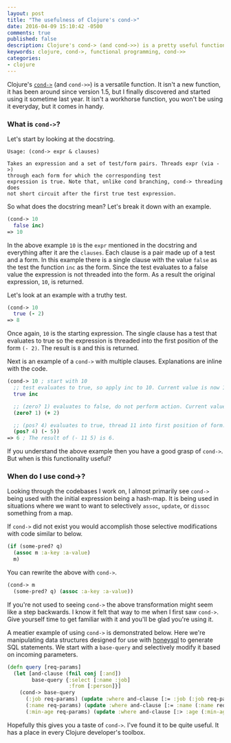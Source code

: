 ```yaml
---
layout: post
title: "The usefulness of Clojure's cond->"
date: 2016-04-09 15:10:42 -0500
comments: true
published: false
description: Clojure's cond-> (and cond->>) is a pretty useful function.
keywords: clojure, cond->, functional programming, cond->>
categories: 
- clojure
---
```


Clojure's
[`cond->`](https://clojure.github.io/clojure/clojure.core-api.html#clojure.core/cond-%3E)
(and `cond->>`) is a versatile function. It isn't a new function, it
has been around since version 1.5, but I finally discovered and
started using it sometime last year. It isn't a workhorse function,
you won't be using it everyday, but it comes in handy.

### What is `cond->`? ###

Let's start by looking at the docstring.

```
Usage: (cond-> expr & clauses)

Takes an expression and a set of test/form pairs. Threads expr (via ->)
through each form for which the corresponding test
expression is true. Note that, unlike cond branching, cond-> threading does
not short circuit after the first true test expression.
```

So what does the docstring mean? Let's break it down with an example.

``` clojure
(cond-> 10
  false inc)
=> 10
```

In the above example `10` is the `expr` mentioned in the docstring and
everything after it are the `clauses`. Each clause is a pair made up
of a test and a form. In this example there is a single clause with
the value `false` as the test the function `inc` as the form. Since
the test evaluates to a false value the expression is not threaded
into the form. As a result the original expression, `10`, is returned.

Let's look at an example with a truthy test.

``` clojure
(cond-> 10
  true (- 2)
=> 8
```

Once again, `10` is the starting expression. The single clause has a
test that evaluates to true so the expression is threaded into the
first position of the form `(- 2)`. The result is `8` and this is
returned.

Next is an example of a `cond->` with multiple clauses. Explanations
are inline with the code.

``` clojure
(cond-> 10 ; start with 10
  ;; test evaluates to true, so apply inc to 10. Current value is now 11.
  true inc

  ;; (zero? 1) evaluates to false, do not perform action. Current value stays 11.
  (zero? 1) (+ 2)

  ;; (pos? 4) evaluates to true, thread 11 into first position of form.
  (pos? 4) (- 5))
=> 6 ; The result of (- 11 5) is 6.
```

If you understand the above example then you have a good grasp of
`cond->`. But when is this functionality useful?

### When do I use cond->? ###

Looking through the codebases I work on, I almost primarily see
`cond->` being used with the initial expression being a hash-map. It
is being used in situations where we want to want to selectively
`assoc`, `update`, or `dissoc` something from a map.

If `cond->` did not exist you would accomplish those selective
modifications with code similar to below.

``` clojure
(if (some-pred? q)
  (assoc m :a-key :a-value)
  m)
```

You can rewrite the above with `cond->`.

``` clojure
(cond-> m
  (some-pred? q) (assoc :a-key :a-value))
```

If you're not used to seeing `cond->` the above transformation might
seem like a step backwards. I know it felt that way to me when I first
saw `cond->`. Give yourself time to get familiar with it and you'll be
glad you're using it.

A meatier example of using `cond->` is demonstrated below. Here we're
manipulating data structures designed for use with
[honeysql](https://github.com/jkk/honeysql) to generate SQL
statements. We start with a `base-query` and selectively modify it
based on incoming parameters.

``` clojure
(defn query [req-params]
  (let [and-clause (fnil conj [:and])
        base-query {:select [:name :job]
                    :from [:person]}]
    (cond-> base-query
      (:job req-params) (update :where and-clause [:= :job (:job req-params)])
      (:name req-params) (update :where and-clause [:= :name (:name req-params)])
      (:min-age req-params) (update :where and-clause [:> :age (:min-age req-params)]))))
```

Hopefully this gives you a taste of `cond->`. I've found it to be
quite useful. It has a place in every Clojure developer's toolbox.
